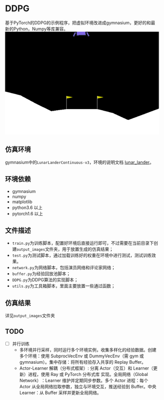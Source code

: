 # DDPG

基于PyTorch的DDPG的示例程序，把虚拟环境改进成gymnasium，更好的和最新的Python，Numpy等库兼容。
![demo](images/LunarLander.gif)

## 仿真环境
gymnasium中的`LunarLanderContinuous-v3`，环境的说明文档 [lunar_lander](https://gymnasium.org.cn/environments/box2d/lunar_lander/)。

## 环境依赖
* gymnasium
* numpy
* matplotlib
* python3.6 以上
* pytorch1.6 以上

## 文件描述
* `train.py`为训练脚本，配置好环境后直接运行即可，不过需要在当前目录下创建`output_images`文件夹，用于放置生成的仿真结果；
* `test.py`为测试脚本，通过加载训练好的权重在环境中进行测试，测试训练效果。
* `network.py`为网络脚本，包括演员网络和评论家网络；
* `buffer.py`为经验回放池脚本；
* `DDPG.py`为DDPG算法的实现脚本；
* `utils.py`为工具箱脚本，里面主要放置一些通过函数；

## 仿真结果
详见`output_images`文件夹

## TODO
* [ ] 并行训练
  * 多环境并行采样​，同时运行多个环境实例，收集多样化的经验数据。​​创建多个环境​​：使用 SubprocVecEnv 或 DummyVecEnv（需 gym 或 gymnasium）。​​集中存储​​：将所有经验存入共享的 Replay Buffer。
  * Actor-Learner 解耦（分布式框架）​: 分离 Actor（交互）和 Learner（更新）进程，使用 ​​Ray​​ 或 ​​PyTorch 分布式库​​ 实现。​​全局网络（Global Network）​​：Learner 维护并定期同步参数。​​多个 Actor 进程​​：每个 Actor 从全局网络拉取参数，独立与环境交互，推送经验到 Buffer。​​中央 Learner​​：从 Buffer 采样并更新全局网络。
